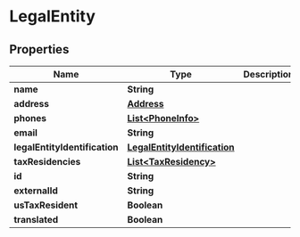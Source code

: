 

# LegalEntity


## Properties

| Name | Type | Description | Notes |
|------------ | ------------- | ------------- | -------------|
|**name** | **String** |  |  [optional] |
|**address** | [**Address**](Address.md) |  |  [optional] |
|**phones** | [**List&lt;PhoneInfo&gt;**](PhoneInfo.md) |  |  [optional] |
|**email** | **String** |  |  [optional] |
|**legalEntityIdentification** | [**LegalEntityIdentification**](LegalEntityIdentification.md) |  |  [optional] |
|**taxResidencies** | [**List&lt;TaxResidency&gt;**](TaxResidency.md) |  |  [optional] |
|**id** | **String** |  |  [optional] |
|**externalId** | **String** |  |  [optional] |
|**usTaxResident** | **Boolean** |  |  [optional] |
|**translated** | **Boolean** |  |  [optional] |



